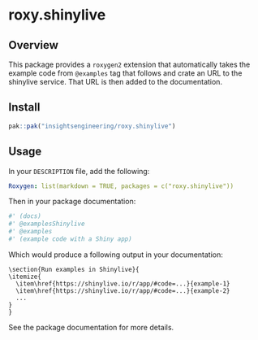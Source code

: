 # roxy.shinylive

## Overview

This package provides a `roxygen2` extension that automatically takes the example code from `@examples` tag that follows and crate an URL to the shinylive service. That URL is then added to the documentation.

## Install

```r
pak::pak("insightsengineering/roxy.shinylive")
```

## Usage

In your `DESCRIPTION` file, add the following:

```yaml
Roxygen: list(markdown = TRUE, packages = c("roxy.shinylive"))
```

Then in your package documentation:

```r
#' (docs)
#' @examplesShinylive
#' @examples
#' (example code with a Shiny app)
```

Which would produce a following output in your documentation:

```Rd
\section{Run examples in Shinylive}{
\itemize{
  \item\href{https://shinylive.io/r/app/#code=...}{example-1}
  \item\href{https://shinylive.io/r/app/#code=...}{example-2}
  ...
}
}
```

See the package documentation for more details.
